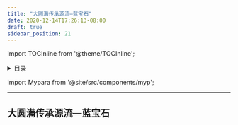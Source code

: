 ```yaml
---
title: "大圆满传承源流—蓝宝石"
date: 2020-12-14T17:26:13-08:00
draft: true
sidebar_position: 21
---
```


import TOCInline from '@theme/TOCInline';

<details>
<summary>目录</summary>
<TOCInline toc={toc} maxHeadingLevel='6' />
</details>

import Mypara from '@site/src/components/myp';

<Mypara />

---

## 大圆满传承源流—蓝宝石


  